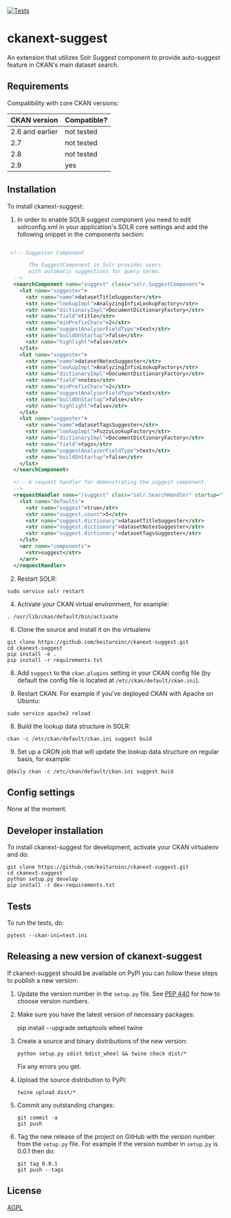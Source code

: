 [![Tests](https://github.com/keitaroinc/ckanext-suggest/workflows/Tests/badge.svg?branch=main)](https://github.com/duskobogdanovski/ckanext-suggest/actions)

# ckanext-suggest

An extension that utilizes Solr Suggest component to provide auto-suggest feature in CKAN's main dataset search.


## Requirements

Compatibility with core CKAN versions:

| CKAN version    | Compatible? |
| --------------- |-------------|
| 2.6 and earlier | not tested  |
| 2.7             | not tested  |
| 2.8             | not tested  |
| 2.9             | yes         |


## Installation

To install ckanext-suggest:

1. In order to enable SOLR suggest component you need to edit solrconfig.xml 
 in your application's SOLR core settings and add the following snippet in the components section:
```xml

 <!-- Suggester Component

       The SuggestComponent in Solr provides users 
       with automatic suggestions for query terms.
  -->
  <searchComponent name="suggest" class="solr.SuggestComponent">
    <lst name="suggester">
      <str name="name">datasetTitleSuggester</str>
      <str name="lookupImpl">AnalyzingInfixLookupFactory</str>
      <str name="dictionaryImpl">DocumentDictionaryFactory</str>
      <str name="field">title</str>
      <str name="minPrefixChars">2</str>
      <str name="suggestAnalyzerFieldType">text</str>
      <str name="buildOnStartup">false</str>
      <str name="highlight">false</str>
    </lst>
    <lst name="suggester">
      <str name="name">datasetNotesSuggester</str>
      <str name="lookupImpl">AnalyzingInfixLookupFactory</str>
      <str name="dictionaryImpl">DocumentDictionaryFactory</str>
      <str name="field">notes</str>
      <str name="minPrefixChars">2</str>
      <str name="suggestAnalyzerFieldType">text</str>
      <str name="buildOnStartup">false</str>
      <str name="highlight">false</str>
    </lst>
    <lst name="suggester">
      <str name="name">datasetTagsSuggester</str>
      <str name="lookupImpl">FuzzyLookupFactory</str>
      <str name="dictionaryImpl">DocumentDictionaryFactory</str>
      <str name="field">tags</str>
      <str name="suggestAnalyzerFieldType">text</str>
      <str name="buildOnStartup">false</str>
    </lst>
  </searchComponent>

  <!-- A request handler for demonstrating the suggest component.
  -->
  <requestHandler name="/suggest" class="solr.SearchHandler" startup="lazy">
    <lst name="defaults">
      <str name="suggest">true</str>
      <str name="suggest.count">5</str>
      <str name="suggest.dictionary">datasetTitleSuggester</str>
      <str name="suggest.dictionary">datasetNotesSuggester</str>
      <str name="suggest.dictionary">datasetTagsSuggester</str>
    </lst>
    <arr name="components">
      <str>suggest</str>
    </arr>
  </requestHandler>


```

2. Restart SOLR:

```commandline
sudo service solr restart
```
4. Activate your CKAN virtual environment, for example:
 
```commandline
. /usr/lib/ckan/default/bin/activate
```

6. Clone the source and install it on the virtualenv
```commandline
git clone https://github.com/keitaroinc/ckanext-suggest.git
cd ckanext-suggest
pip install -e .
pip install -r requirements.txt
```
8. Add `suggest` to the `ckan.plugins` setting in your CKAN
   config file (by default the config file is located at
   `/etc/ckan/default/ckan.ini`).

9. Restart CKAN. For example if you've deployed CKAN with Apache on Ubuntu:
```commandline
sudo service apache2 reload
```
8. Build the lookup data structure in SOLR:
```commandline
ckan -c /etc/ckan/default/ckan.ini suggest buid
```
9. Set up a CRON job that will update the lookup data structure on regular basis, for example:
```commandline
@daily ckan -c /etc/ckan/default/ckan.ini suggest buid
```

## Config settings

None at the moment.

## Developer installation

To install ckanext-suggest for development, activate your CKAN virtualenv and
do:

    git clone https://github.com/keitaroinc/ckanext-suggest.git
    cd ckanext-suggest
    python setup.py develop
    pip install -r dev-requirements.txt


## Tests

To run the tests, do:

    pytest --ckan-ini=test.ini


## Releasing a new version of ckanext-suggest

If ckanext-suggest should be available on PyPI you can follow these steps to publish a new version:

1. Update the version number in the `setup.py` file. See [PEP 440](http://legacy.python.org/dev/peps/pep-0440/#public-version-identifiers) for how to choose version numbers.

2. Make sure you have the latest version of necessary packages:

    pip install --upgrade setuptools wheel twine

3. Create a source and binary distributions of the new version:

       python setup.py sdist bdist_wheel && twine check dist/*

   Fix any errors you get.

4. Upload the source distribution to PyPI:

       twine upload dist/*

5. Commit any outstanding changes:

       git commit -a
       git push

6. Tag the new release of the project on GitHub with the version number from
   the `setup.py` file. For example if the version number in `setup.py` is
   0.0.1 then do:

       git tag 0.0.1
       git push --tags

## License

[AGPL](https://www.gnu.org/licenses/agpl-3.0.en.html)
